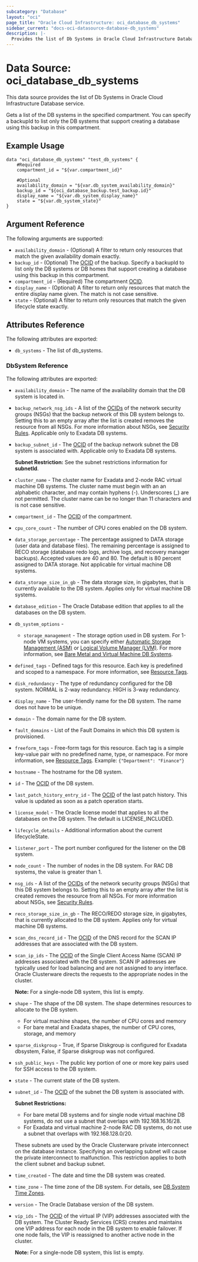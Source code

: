 ```yaml
---
subcategory: "Database"
layout: "oci"
page_title: "Oracle Cloud Infrastructure: oci_database_db_systems"
sidebar_current: "docs-oci-datasource-database-db_systems"
description: |-
  Provides the list of Db Systems in Oracle Cloud Infrastructure Database service
---
```


# Data Source: oci_database_db_systems
This data source provides the list of Db Systems in Oracle Cloud Infrastructure Database service.

Gets a list of the DB systems in the specified compartment. You can specify a backupId to list only the DB systems that support creating a database using this backup in this compartment.
    


## Example Usage

```hcl
data "oci_database_db_systems" "test_db_systems" {
	#Required
	compartment_id = "${var.compartment_id}"

	#Optional
	availability_domain = "${var.db_system_availability_domain}"
	backup_id = "${oci_database_backup.test_backup.id}"
	display_name = "${var.db_system_display_name}"
	state = "${var.db_system_state}"
}
```

## Argument Reference

The following arguments are supported:

* `availability_domain` - (Optional) A filter to return only resources that match the given availability domain exactly.
* `backup_id` - (Optional) The [OCID](https://docs.cloud.oracle.com/iaas/Content/General/Concepts/identifiers.htm) of the backup. Specify a backupId to list only the DB systems or DB homes that support creating a database using this backup in this compartment.
* `compartment_id` - (Required) The compartment [OCID](https://docs.cloud.oracle.com/iaas/Content/General/Concepts/identifiers.htm).
* `display_name` - (Optional) A filter to return only resources that match the entire display name given. The match is not case sensitive.
* `state` - (Optional) A filter to return only resources that match the given lifecycle state exactly.


## Attributes Reference

The following attributes are exported:

* `db_systems` - The list of db_systems.

### DbSystem Reference

The following attributes are exported:

* `availability_domain` - The name of the availability domain that the DB system is located in.
* `backup_network_nsg_ids` - A list of the [OCIDs](https://docs.cloud.oracle.com/iaas/Content/General/Concepts/identifiers.htm) of the network security groups (NSGs) that the backup network of this DB system belongs to. Setting this to an empty array after the list is created removes the resource from all NSGs. For more information about NSGs, see [Security Rules](https://docs.cloud.oracle.com/iaas/Content/Network/Concepts/securityrules.htm). Applicable only to Exadata DB systems. 
* `backup_subnet_id` - The [OCID](https://docs.cloud.oracle.com/iaas/Content/General/Concepts/identifiers.htm) of the backup network subnet the DB system is associated with. Applicable only to Exadata DB systems.

	**Subnet Restriction:** See the subnet restrictions information for **subnetId**. 
* `cluster_name` - The cluster name for Exadata and 2-node RAC virtual machine DB systems. The cluster name must begin with an an alphabetic character, and may contain hyphens (-). Underscores (_) are not permitted. The cluster name can be no longer than 11 characters and is not case sensitive. 
* `compartment_id` - The [OCID](https://docs.cloud.oracle.com/iaas/Content/General/Concepts/identifiers.htm) of the compartment.
* `cpu_core_count` - The number of CPU cores enabled on the DB system.
* `data_storage_percentage` - The percentage assigned to DATA storage (user data and database files). The remaining percentage is assigned to RECO storage (database redo logs, archive logs, and recovery manager backups). Accepted values are 40 and 80. The default is 80 percent assigned to DATA storage. Not applicable for virtual machine DB systems. 
* `data_storage_size_in_gb` - The data storage size, in gigabytes, that is currently available to the DB system. Applies only for virtual machine DB systems. 
* `database_edition` - The Oracle Database edition that applies to all the databases on the DB system. 
* `db_system_options` - 
	* `storage_management` - The storage option used in DB system. For 1-node VM systems, you can specify either [Automatic Storage Management (ASM)](https://www.oracle.com/pls/topic/lookup?ctx=en/database/oracle/oracle-database/19&id=OSTMG-GUID-BC612D35-5399-4A35-843E-CF76E3D3CDB5) or [Logical Volume Manager (LVM)](https://www.oracle.com/pls/topic/lookup?ctx=en/database/oracle/oracle-database/19&id=ADMIN-GUID-57C50259-9472-4ED0-8818-DB9ABA96EC8E). For more information, see [Bare Metal and Virtual Machine DB Systems](https://docs.cloud.oracle.com/iaas/Content/Database/Concepts/overview.htm#fastprovisioning).
* `defined_tags` - Defined tags for this resource. Each key is predefined and scoped to a namespace. For more information, see [Resource Tags](https://docs.cloud.oracle.com/iaas/Content/General/Concepts/resourcetags.htm). 
* `disk_redundancy` - The type of redundancy configured for the DB system. NORMAL is 2-way redundancy. HIGH is 3-way redundancy. 
* `display_name` - The user-friendly name for the DB system. The name does not have to be unique.
* `domain` - The domain name for the DB system.
* `fault_domains` - List of the Fault Domains in which this DB system is provisioned.
* `freeform_tags` - Free-form tags for this resource. Each tag is a simple key-value pair with no predefined name, type, or namespace. For more information, see [Resource Tags](https://docs.cloud.oracle.com/iaas/Content/General/Concepts/resourcetags.htm).  Example: `{"Department": "Finance"}` 
* `hostname` - The hostname for the DB system.
* `id` - The [OCID](https://docs.cloud.oracle.com/iaas/Content/General/Concepts/identifiers.htm) of the DB system.
* `last_patch_history_entry_id` - The [OCID](https://docs.cloud.oracle.com/iaas/Content/General/Concepts/identifiers.htm) of the last patch history. This value is updated as soon as a patch operation starts.
* `license_model` - The Oracle license model that applies to all the databases on the DB system. The default is LICENSE_INCLUDED. 
* `lifecycle_details` - Additional information about the current lifecycleState.
* `listener_port` - The port number configured for the listener on the DB system.
* `node_count` - The number of nodes in the DB system. For RAC DB systems, the value is greater than 1. 
* `nsg_ids` - A list of the [OCIDs](https://docs.cloud.oracle.com/iaas/Content/General/Concepts/identifiers.htm) of the network security groups (NSGs) that this DB system belongs to. Setting this to an empty array after the list is created removes the resource from all NSGs. For more information about NSGs, see [Security Rules](https://docs.cloud.oracle.com/iaas/Content/Network/Concepts/securityrules.htm). 
* `reco_storage_size_in_gb` - The RECO/REDO storage size, in gigabytes, that is currently allocated to the DB system. Applies only for virtual machine DB systems. 
* `scan_dns_record_id` - The [OCID](https://docs.cloud.oracle.com/iaas/Content/General/Concepts/identifiers.htm) of the DNS record for the SCAN IP addresses that are associated with the DB system. 
* `scan_ip_ids` - The [OCID](https://docs.cloud.oracle.com/iaas/Content/General/Concepts/identifiers.htm) of the Single Client Access Name (SCAN) IP addresses associated with the DB system. SCAN IP addresses are typically used for load balancing and are not assigned to any interface. Oracle Clusterware directs the requests to the appropriate nodes in the cluster.

	**Note:** For a single-node DB system, this list is empty. 
* `shape` - The shape of the DB system. The shape determines resources to allocate to the DB system.
	* For virtual machine shapes, the number of CPU cores and memory
	* For bare metal and Exadata shapes, the number of CPU cores, storage, and memory 
* `sparse_diskgroup` - True, if Sparse Diskgroup is configured for Exadata dbsystem, False, if Sparse diskgroup was not configured. 
* `ssh_public_keys` - The public key portion of one or more key pairs used for SSH access to the DB system.
* `state` - The current state of the DB system.
* `subnet_id` - The [OCID](https://docs.cloud.oracle.com/iaas/Content/General/Concepts/identifiers.htm) of the subnet the DB system is associated with.

	**Subnet Restrictions:**
	* For bare metal DB systems and for single node virtual machine DB systems, do not use a subnet that overlaps with 192.168.16.16/28.
	* For Exadata and virtual machine 2-node RAC DB systems, do not use a subnet that overlaps with 192.168.128.0/20.

	These subnets are used by the Oracle Clusterware private interconnect on the database instance. Specifying an overlapping subnet will cause the private interconnect to malfunction. This restriction applies to both the client subnet and backup subnet. 
* `time_created` - The date and time the DB system was created.
* `time_zone` - The time zone of the DB system. For details, see [DB System Time Zones](https://docs.cloud.oracle.com/iaas/Content/Database/References/timezones.htm).
* `version` - The Oracle Database version of the DB system.
* `vip_ids` - The [OCID](https://docs.cloud.oracle.com/iaas/Content/General/Concepts/identifiers.htm) of the virtual IP (VIP) addresses associated with the DB system. The Cluster Ready Services (CRS) creates and maintains one VIP address for each node in the DB system to enable failover. If one node fails, the VIP is reassigned to another active node in the cluster.

	**Note:** For a single-node DB system, this list is empty. 

